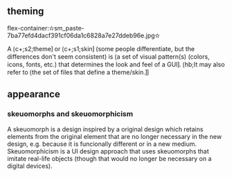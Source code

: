 ## theming

flex-container:✫sm_paste-7ba77efd4dacf391cf06da1c6828a7e27ddeb96e.jpg✫

A ⟮c+;s2;theme⟯ or ⟮c+;s1;skin⟯ (some people differentiate, but the differences don't seem consistent) is ⟮a set of visual pattern(s) (colors, icons, fonts, etc.) that determines the look and feel of a GUI⟯. ⟮hb;It may also refer to ⟮the set of files that define a theme/skin.⟯⟯ 

## appearance

### skeuomorphs and skeuomorphicism

A skeuomorph is a design inspired by a original design which retains elements from the original element that are no longer necessary in the new design, e.g. because it is funcionally different or in a new medium.
Skeuomorphicism is a UI design approach that uses skeuomorphs that imitate real-life objects (though that would no longer be necessary on a digital devices).